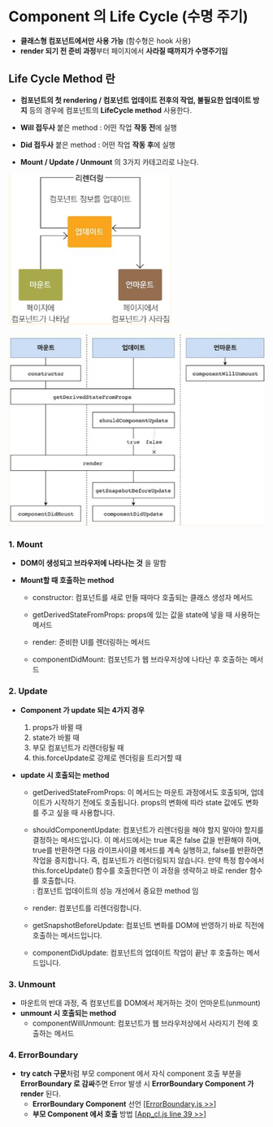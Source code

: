 # Component 의 Life Cycle (수명 주기)

- **클래스형 컴포넌트에서만 사용 가능** (함수형은 hook 사용)
- **render 되기 전 준비 과정**부터 페이지에서 **사라질 때까지가 수명주기임**

## Life Cycle Method 란

- **컴포넌트의 첫 rendering / 컴포넌트 업데이트 전후의 작업, 불필요한 업데이트 방지** 등의 경우에 컴포넌트의 **LifeCycle method** 사용한다.

- **Will 접두사** 붙은 method : 어떤 작업 **작동 전**에 실행
- **Did 접두사** 붙은 method : 어떤 작업 **작동 후**에 실행

- **Mount / Update / Unmount** 의 3가지 카테고리로 나눈다.

![lifeCycle img](./ref/lifecycle.JPG)

![lifeCycleMethod img](./ref/lifecycleMethod.JPG)

### 1. Mount

- **DOM이 생성되고 브라우저에 나타나는 것** 을 말함

- **Mount할 때 호출하는 method**

  - constructor: 컴포넌트를 새로 만들 때마다 호출되는 클래스 생성자 메서드

  - getDerivedStateFromProps: props에 있는 값을 state에 넣을 때 사용하는 메서드

  - render: 준비한 UI를 렌더링하는 메서드

  - componentDidMount: 컴포넌트가 웹 브라우저상에 나타난 후 호출하는 메서드

### 2. Update

- **Component 가 update 되는 4가지 경우**

  1. props가 바뀔 때
  2. state가 바뀔 때
  3. 부모 컴포넌트가 리렌더링될 때
  4. this.forceUpdate로 강제로 렌더링을 트리거할 때

- **update 시 호출되는 method**

  - getDerivedStateFromProps: 이 메서드는 마운트 과정에서도 호출되며, 업데이트가 시작하기 전에도 호출됩니다. props의 변화에 따라 state 값에도 변화를 주고 싶을 때 사용합니다.

  - shouldComponentUpdate: 컴포넌트가 리렌더링을 해야 할지 말아야 할지를 결정하는 메서드입니다. 이 메서드에서는 true 혹은 false 값을 반환해야 하며, true를 반환하면 다음 라이프사이클 메서드를 계속 실행하고, false를 반환하면 작업을 중지합니다. 즉, 컴포넌트가 리렌더링되지 않습니다. 만약 특정 함수에서 this.forceUpdate() 함수를 호출한다면 이 과정을 생략하고 바로 render 함수를 호출합니다.  
    : 컴포넌트 업데이트의 성능 개선에서 중요한 method 임

  - render: 컴포넌트를 리렌더링합니다.

  - getSnapshotBeforeUpdate: 컴포넌트 변화를 DOM에 반영하기 바로 직전에 호출하는 메서드입니다.

  - componentDidUpdate: 컴포넌트의 업데이트 작업이 끝난 후 호출하는 메서드입니다.

### 3. Unmount

- 마운트의 반대 과정, 즉 컴포넌트를 DOM에서 제거하는 것이 언마운트(unmount)
- **unmount 시 호출되는 method**
  - componentWillUnmount: 컴포넌트가 웹 브라우저상에서 사라지기 전에 호출하는 메서드

### 4. ErrorBoundary

- **try catch 구문**처럼 부모 component 에서 자식 component 호출 부분을 **ErrorBoundary 로 감싸**주면 Error 발생 시 **ErrorBoundary Component 가 render** 된다.
  - **ErrorBoundary Component** 선언 [[ErrorBoundary.js >>](./ErrorBoundary.js)]
  - **부모 Component 에서 호출** 방법 [[App_cl.js line 39 >>](https://github.com/seong7/React_study/blob/master/01_07/react-basic/src/App_cl.js#L39)]
